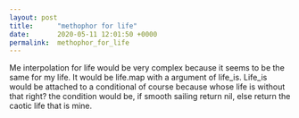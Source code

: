 ```yaml
---
layout: post
title:      "methophor for life"
date:       2020-05-11 12:01:50 +0000
permalink:  methophor_for_life
---
```



Me interpolation for life would be very complex because it seems to be the same for my life.  It would be life.map with a argument of life_is.   Life_is would be attached to a conditional of course because whose life is without that right?  the condition would be, if smooth sailing return nil, else return the caotic life that is mine.  
